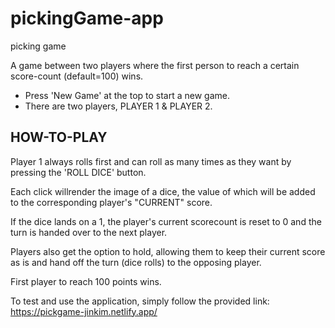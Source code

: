 # pickingGame-app
picking game

A game between two players where the first person to reach a certain score-count (default=100) wins.
- Press 'New Game' at the top to start a new game.
- There are two players, PLAYER 1 & PLAYER 2.

## HOW-TO-PLAY
Player 1 always rolls first and can roll as many times as they want by pressing the 'ROLL DICE' button. 

Each click willrender the image of a dice, the value of which will be added to the corresponding player's "CURRENT" score.

If the dice lands on a 1, the player's current scorecount is reset to 0 and the turn is handed over to the next player. 

Players also get the option to hold, allowing them to keep their current score as is and hand off the turn (dice rolls) to the 
opposing player.

First player to reach 100 points wins.

To test and use the application, simply follow the provided link: https://pickgame-jinkim.netlify.app/
